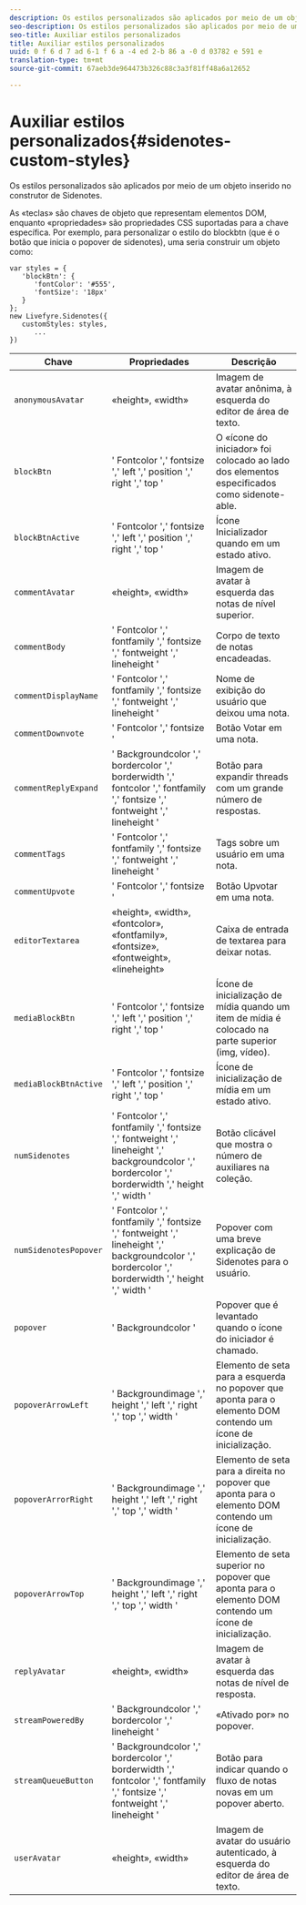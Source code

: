 ```yaml
---
description: Os estilos personalizados são aplicados por meio de um objeto inserido no construtor de Sidenotes.
seo-description: Os estilos personalizados são aplicados por meio de um objeto inserido no construtor de Sidenotes.
seo-title: Auxiliar estilos personalizados
title: Auxiliar estilos personalizados
uuid: 0 f 6 d 7 ad 6-1 f 6 a -4 ed 2-b 86 a -0 d 03782 e 591 e
translation-type: tm+mt
source-git-commit: 67aeb3de964473b326c88c3a3f81ff48a6a12652

---
```



# Auxiliar estilos personalizados{#sidenotes-custom-styles}

Os estilos personalizados são aplicados por meio de um objeto inserido no construtor de Sidenotes.

As «teclas» são chaves de objeto que representam elementos DOM, enquanto «propriedades» são propriedades CSS suportadas para a chave específica. Por exemplo, para personalizar o estilo do blockbtn (que é o botão que inicia o popover de sidenotes), uma seria construir um objeto como:

```
var styles = { 
   'blockBtn': { 
      'fontColor': '#555', 
      'fontSize': '18px' 
   } 
}; 
new Livefyre.Sidenotes({ 
   customStyles: styles, 
      ...  
})
```

| **Chave** | **Propriedades** | Descrição |
|---|---|---|
| `anonymousAvatar` | «height», «width» | Imagem de avatar anônima, à esquerda do editor de área de texto. |
| `blockBtn` | &#39; Fontcolor &#39;,&#39; fontsize &#39;,&#39; left &#39;,&#39; position &#39;,&#39; right &#39;,&#39; top &#39; | O «ícone do iniciador» foi colocado ao lado dos elementos especificados como sidenote-able. |
| `blockBtnActive` | &#39; Fontcolor &#39;,&#39; fontsize &#39;,&#39; left &#39;,&#39; position &#39;,&#39; right &#39;,&#39; top &#39; | Ícone Inicializador quando em um estado ativo. |
| `commentAvatar` | «height», «width» | Imagem de avatar à esquerda das notas de nível superior. |
| `commentBody` | &#39; Fontcolor &#39;,&#39; fontfamily &#39;,&#39; fontsize &#39;,&#39; fontweight &#39;,&#39; lineheight &#39; | Corpo de texto de notas encadeadas. |
| `commentDisplayName` | &#39; Fontcolor &#39;,&#39; fontfamily &#39;,&#39; fontsize &#39;,&#39; fontweight &#39;,&#39; lineheight &#39; | Nome de exibição do usuário que deixou uma nota. |
| `commentDownvote` | &#39; Fontcolor &#39;,&#39; fontsize &#39; | Botão Votar em uma nota. |
| `commentReplyExpand` | &#39; Backgroundcolor &#39;,&#39; bordercolor &#39;,&#39; borderwidth &#39;,&#39; fontcolor &#39;,&#39; fontfamily &#39;,&#39; fontsize &#39;,&#39; fontweight &#39;,&#39; lineheight &#39; | Botão para expandir threads com um grande número de respostas. |
| `commentTags` | &#39; Fontcolor &#39;,&#39; fontfamily &#39;,&#39; fontsize &#39;,&#39; fontweight &#39;,&#39; lineheight &#39; | Tags sobre um usuário em uma nota. |
| `commentUpvote` | &#39; Fontcolor &#39;,&#39; fontsize &#39; | Botão Upvotar em uma nota. |
| `editorTextarea` | «height», «width», «fontcolor», «fontfamily», «fontsize», «fontweight», «lineheight» | Caixa de entrada de textarea para deixar notas. |
| `mediaBlockBtn` | &#39; Fontcolor &#39;,&#39; fontsize &#39;,&#39; left &#39;,&#39; position &#39;,&#39; right &#39;,&#39; top &#39; | Ícone de inicialização de mídia quando um item de mídia é colocado na parte superior (img, vídeo). |
| `mediaBlockBtnActive` | &#39; Fontcolor &#39;,&#39; fontsize &#39;,&#39; left &#39;,&#39; position &#39;,&#39; right &#39;,&#39; top &#39; | Ícone de inicialização de mídia em um estado ativo. |
| `numSidenotes` | &#39; Fontcolor &#39;,&#39; fontfamily &#39;,&#39; fontsize &#39;,&#39; fontweight &#39;,&#39; lineheight &#39;,&#39; backgroundcolor &#39;,&#39; bordercolor &#39;,&#39; borderwidth &#39;,&#39; height &#39;,&#39; width &#39; | Botão clicável que mostra o número de auxiliares na coleção. |
| `numSidenotesPopover` | &#39; Fontcolor &#39;,&#39; fontfamily &#39;,&#39; fontsize &#39;,&#39; fontweight &#39;,&#39; lineheight &#39;,&#39; backgroundcolor &#39;,&#39; bordercolor &#39;,&#39; borderwidth &#39;,&#39; height &#39;,&#39; width &#39; | Popover com uma breve explicação de Sidenotes para o usuário. |
| `popover` | &#39; Backgroundcolor &#39; | Popover que é levantado quando o ícone do iniciador é chamado. |
| `popoverArrowLeft` | &#39; Backgroundimage &#39;,&#39; height &#39;,&#39; left &#39;,&#39; right &#39;,&#39; top &#39;,&#39; width &#39; | Elemento de seta para a esquerda no popover que aponta para o elemento DOM contendo um ícone de inicialização. |
| `popoverArrorRight` | &#39; Backgroundimage &#39;,&#39; height &#39;,&#39; left &#39;,&#39; right &#39;,&#39; top &#39;,&#39; width &#39; | Elemento de seta para a direita no popover que aponta para o elemento DOM contendo um ícone de inicialização. |
| `popoverArrowTop` | &#39; Backgroundimage &#39;,&#39; height &#39;,&#39; left &#39;,&#39; right &#39;,&#39; top &#39;,&#39; width &#39; | Elemento de seta superior no popover que aponta para o elemento DOM contendo um ícone de inicialização. |
| `replyAvatar` | «height», «width» | Imagem de avatar à esquerda das notas de nível de resposta. |
| `streamPoweredBy` | &#39; Backgroundcolor &#39;,&#39; bordercolor &#39;,&#39; lineheight &#39; | «Ativado por» no popover. |
| `streamQueueButton` | &#39; Backgroundcolor &#39;,&#39; bordercolor &#39;,&#39; borderwidth &#39;,&#39; fontcolor &#39;,&#39; fontfamily &#39;,&#39; fontsize &#39;,&#39; fontweight &#39;,&#39; lineheight &#39; | Botão para indicar quando o fluxo de notas novas em um popover aberto. |
| `userAvatar` | «height», «width» | Imagem de avatar do usuário autenticado, à esquerda do editor de área de texto. |

